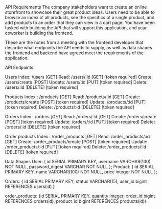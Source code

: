 API Requirements
The company stakeholders want to create an online storefront to showcase their great product ideas. Users need to be able to browse an index of all products, see the specifics of a single product, and add products to an order that they can view in a cart page. You have been tasked with building the API that will support this application, and your coworker is building the frontend.

These are the notes from a meeting with the frontend developer that describe what endpoints the API needs to supply, as well as data shapes the frontend and backend have agreed meet the requirements of the application.

API Endpoints

Users
Index: /users [GET]
Read: /users/:id [GET] [token required]
Create: /users/create [POST]
Update: /users/:id [PUT] [token required]
Delete: /users/:id [DELETE] [token required]

Products
Index : /products [GET]
Read: /products/:id [GET]
Create: /products/create [POST] [token required]
Update: /products/:id [PUT] [token required]
Delete: /products/:id [DELETE] [token required]

Orders
Index : /orders [GET]
Read: /orders/:id [GET]
Create: /orders/create [POST] [token required]
Update: /orders/:id [PUT] [token required]
Delete: /orders/:id [DELETE] [token required]

Order products
Index : /order_products [GET]
Read: /order_products/:id [GET]
Create: /order_products/create [POST] [token required]
Update: /order_products/:id [PUT] [token required]
Delete: /order_products/:id [DELETE] [token required]

Data Shapes
User:
{
id SERIAL PRIMARY KEY,
username VARCHAR(100) NOT NULL,
password_digest VARCHAR NOT NULL
};
Product:
{
id SERIAL PRIMARY KEY,
name VARCHAR(100) NOT NULL,
price integer NOT NULL
};

Orders:
{ id SERIAL PRIMARY KEY,
status VARCHAR(15),
user_id bigint REFERENCES users(id)
}

order_products:
{id SERIAL PRIMARY KEY,
quantity integer,
order_id bigint REFERENCES orders(id),
product_id bigint REFERENCES products(id)}
